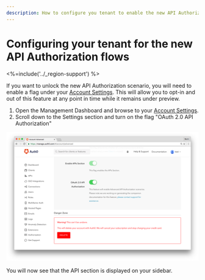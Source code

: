 ```yaml
---
description: How to configure you tenant to enable the new API Authorization Flows
---
```


# Configuring your tenant for the new API Authorization flows
<%=include('../_region-support') %>

If you want to unlock the new API Authorization scenario, you will need to enable a flag under your [Account Settings](${manage_url}/#/account/advanced). This will allow you to opt-in and out of this feature at any point in time while it remains under preview.

1. Open the Management Dashboard and browse to your [Account Settings](${manage_url}/#/account/advanced).
1. Scroll down to the Settings section and turn on the flag "OAuth 2.0 API Authorization"

  ![](/media/articles/api-auth/account-settings.png)

You will now see that the API section is displayed on your sidebar.
